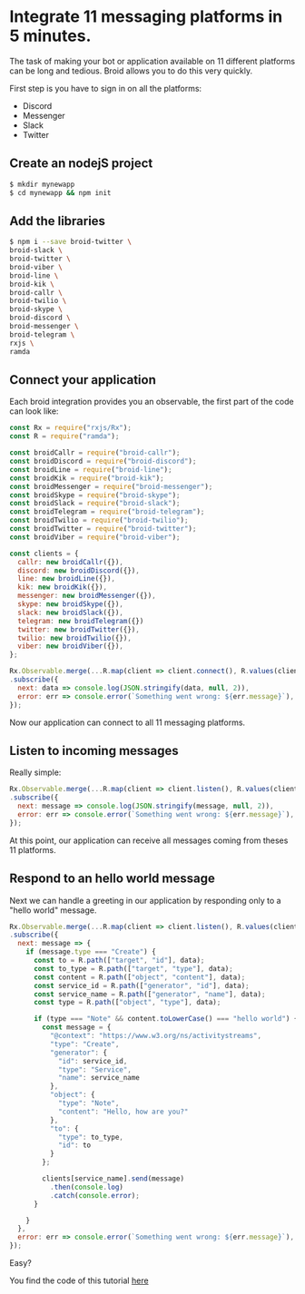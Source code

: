 # Integrate 11 messaging platforms in 5 minutes.

The task of making your bot or application available on 11 different platforms can be long and tedious. Broid allows you to do this very quickly.

First step is you have to sign in on all the platforms:

- Discord
- Messenger
- Slack
- Twitter

## Create an nodejS project

```bash
$ mkdir mynewapp
$ cd mynewapp && npm init
```

## Add the libraries

```bash
$ npm i --save broid-twitter \
broid-slack \
broid-twitter \
broid-viber \
broid-line \
broid-kik \
broid-callr \
broid-twilio \
broid-skype \
broid-discord \
broid-messenger \
broid-telegram \
rxjs \
ramda
```

## Connect your application

Each broid integration provides you an observable, the first part of the code can look like:

```js
const Rx = require("rxjs/Rx");
const R = require("ramda");

const broidCallr = require("broid-callr");
const broidDiscord = require("broid-discord");
const broidLine = require("broid-line");
const broidKik = require("broid-kik");
const broidMessenger = require("broid-messenger");
const broidSkype = require("broid-skype");
const broidSlack = require("broid-slack");
const broidTelegram = require("broid-telegram");
const broidTwilio = require("broid-twilio");
const broidTwitter = require("broid-twitter");
const broidViber = require("broid-viber");

const clients = {
  callr: new broidCallr({}),
  discord: new broidDiscord({}),
  line: new broidLine({}),
  kik: new broidKik({}),
  messenger: new broidMessenger({}),
  skype: new broidSkype({}),
  slack: new broidSlack({}),
  telegram: new broidTelegram({})
  twitter: new broidTwitter({}),
  twilio: new broidTwilio({}),
  viber: new broidViber({}),
};

Rx.Observable.merge(...R.map(client => client.connect(), R.values(clients)))
.subscribe({
  next: data => console.log(JSON.stringify(data, null, 2)),
  error: err => console.error(`Something went wrong: ${err.message}`),
});
```

Now our application can connect to all 11 messaging platforms.

## Listen to incoming messages

Really simple:

```js
Rx.Observable.merge(...R.map(client => client.listen(), R.values(clients)))
.subscribe({
  next: message => console.log(JSON.stringify(message, null, 2)),
  error: err => console.error(`Something went wrong: ${err.message}`),
});

```

At this point, our application can receive all messages coming from theses 11 platforms.

## Respond to an hello world message

Next we can handle a greeting in our application by responding only to a "hello world" message.

```js
Rx.Observable.merge(...R.map(client => client.listen(), R.values(clients)))
.subscribe({
  next: message => {
    if (message.type === "Create") {
      const to = R.path(["target", "id"], data);
      const to_type = R.path(["target", "type"], data);
      const content = R.path(["object", "content"], data);
      const service_id = R.path(["generator", "id"], data);
      const service_name = R.path(["generator", "name"], data);
      const type = R.path(["object", "type"], data);

      if (type === "Note" && content.toLowerCase() === "hello world") {
        const message = {
          "@context": "https://www.w3.org/ns/activitystreams",
          "type": "Create",
          "generator": {
            "id": service_id,
            "type": "Service",
            "name": service_name
          },
          "object": {
            "type": "Note",
            "content": "Hello, how are you?"
          },
          "to": {
            "type": to_type,
            "id": to
          }
        };

        clients[service_name].send(message)
          .then(console.log)
          .catch(console.error);
      }

    }
  },
  error: err => console.error(`Something went wrong: ${err.message}`),
});
```

Easy?

You find the code of this tutorial [here](https://github.com/broidHQ/11platforms/blob/master/index.js)
